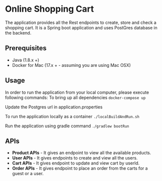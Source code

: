 # Online Shopping Cart

The application provides all the Rest endpoints to create, store and check a shopping cart. It is a Spring boot application and uses PostGres database in the backend.

## Prerequisites
* Java (1.8.x +)
* Docker for Mac (17.x + - assuming you are using Mac OSX)

## Usage

In order to run the application from your local computer, please execute following commands:
To bring up all dependencies
`docker-compose up`

Update the Postgres url in application.properties 

To run the application locally as a container
`./localBuildAndRun.sh`

Run the application using gradle command
`./gradlew bootRun`

## APIs

* **Product APIs** - It gives an endpoint to  view all the available products.
* **User APIs** - It gives endpoints to create and view all the users.
* **Cart APIs** - It gives endpoint to update and view cart by userId.
* **Order APIs** - It gives endpoint to place an order from the carts for a guest or a user.

